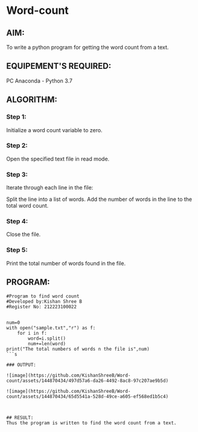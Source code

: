 # Word-count
## AIM:
To write a python program for getting the word count from a text.
## EQUIPEMENT'S REQUIRED: 
PC
Anaconda - Python 3.7
## ALGORITHM: 
### Step 1:
Initialize a word count variable to zero.
### Step 2: 
 Open the specified text file in read mode.
### Step 3:
Iterate through each line in the file:

Split the line into a list of words.
Add the number of words in the line to the total word count.

### Step 4:  
Close the file.
### Step 5: 
Print the total number of words found in the file.

## PROGRAM:
```
#Program to find word count
#Developed by:Kishan Shree B
#Register No: 212223100022


num=0
with open("sample.txt","r") as f:
    for i in f:
        word=i.split()
        num+=len(word)
print("The total numbers of words n the file is",num)
```s

### OUTPUT:

![image](https://github.com/KishanShreeB/Word-count/assets/144870434/497d57a6-da26-4492-8ac8-97c207ae9b5d)

![image](https://github.com/KishanShreeB/Word-count/assets/144870434/65d5541a-528d-49ce-a605-ef568ed1b5c4)



## RESULT:
Thus the program is written to find the word count from a text.
